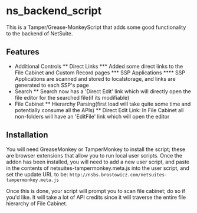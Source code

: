 # ns_backend_script

This is a Tamper/Grease-MonkeyScript that adds some good functionality to the backend of NetSuite.

## Features
* Additional Controls
** Direct Links
*** Added some direct links to the File Cabinet and Custom Record pages
*** SSP Applications
**** SSP Applications are scanned and stored to localstorage, and links are generated to each SSP's page
* Search
** Search now has a 'Direct Edit' link which will directly open the file editor for the searched file(if its modifiable)
* File Cabinet
** Hierarchy Parsing(first load will take quite some time and potentially consume all the APIs)
** Direct Edit Link: In File Cabinet all non-folders will have an 'EditFile' link  which will open the editor

## Installation
You will need GreaseMonkey or TamperMonkey to install the script; these are browser extensions that allow you to run
local user scripts.  Once the addon has been installed, you will need to add a new user script, and paste in the contents
of netsuites-tampermonkey.meta.js into the user script, and set the update URL to be:
`http://nsbs.brostowicz.com/netsuites-tampermonkey.meta.js`

Once this is done, your script will prompt you to scan file cabinet; do so if you'd like.  It will take a lot of API
credits since it will traverse the entire file hierarchy of File Cabinet.